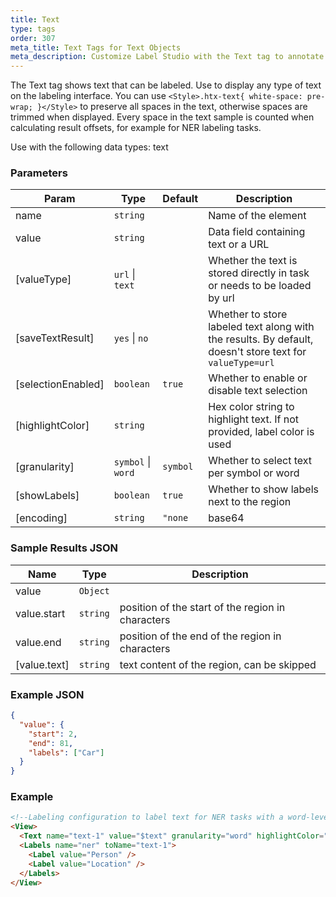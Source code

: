 ```yaml
---
title: Text
type: tags
order: 307
meta_title: Text Tags for Text Objects
meta_description: Customize Label Studio with the Text tag to annotate text for NLP and NER machine learning and data science projects.
---
```


The Text tag shows text that can be labeled. Use to display any type of text on the labeling interface.
You can use `<Style>.htx-text{ white-space: pre-wrap; }</Style>` to preserve all spaces in the text, otherwise spaces are trimmed when displayed.
Every space in the text sample is counted when calculating result offsets, for example for NER labeling tasks.

Use with the following data types: text

### Parameters

| Param | Type | Default | Description |
| --- | --- | --- | --- |
| name | <code>string</code> |  | Name of the element |
| value | <code>string</code> |  | Data field containing text or a URL |
| [valueType] | <code>url</code> \| <code>text</code> |  | Whether the text is stored directly in task or needs to be loaded by url |
| [saveTextResult] | <code>yes</code> \| <code>no</code> |  | Whether to store labeled text along with the results. By default, doesn't store text for `valueType=url` |
| [selectionEnabled] | <code>boolean</code> | <code>true</code> | Whether to enable or disable text selection |
| [highlightColor] | <code>string</code> |  | Hex color string to highlight text. If not provided, label color is used |
| [granularity] | <code>symbol</code> \| <code>word</code> | <code>symbol</code> | Whether to select text per symbol or word |
| [showLabels] | <code>boolean</code> | <code>true</code> | Whether to show labels next to the region |
| [encoding] | <code>string</code> | <code>&quot;none|base64|base64unicode&quot;</code> | How to decode values from encoded strings |

### Sample Results JSON

| Name | Type | Description |
| --- | --- | --- |
| value | <code>Object</code> |  |
| value.start | <code>string</code> | position of the start of the region in characters |
| value.end | <code>string</code> | position of the end of the region in characters |
| [value.text] | <code>string</code> | text content of the region, can be skipped |

### Example JSON
```json
{
  "value": {
    "start": 2,
    "end": 81,
    "labels": ["Car"]
  }
}
```

### Example
```html
<!--Labeling configuration to label text for NER tasks with a word-level granularity -->
<View>
  <Text name="text-1" value="$text" granularity="word" highlightColor="#ff0000" />
  <Labels name="ner" toName="text-1">
    <Label value="Person" />
    <Label value="Location" />
  </Labels>
</View>
```
